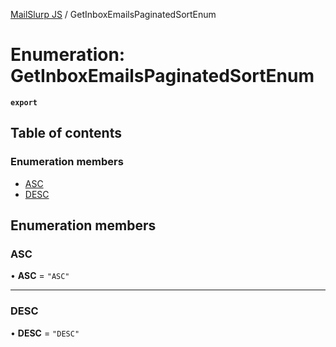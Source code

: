 [MailSlurp JS](../README.md) / GetInboxEmailsPaginatedSortEnum

# Enumeration: GetInboxEmailsPaginatedSortEnum

**`export`**

## Table of contents

### Enumeration members

- [ASC](GetInboxEmailsPaginatedSortEnum.md#asc)
- [DESC](GetInboxEmailsPaginatedSortEnum.md#desc)

## Enumeration members

### ASC

• **ASC** = `"ASC"`

___

### DESC

• **DESC** = `"DESC"`
